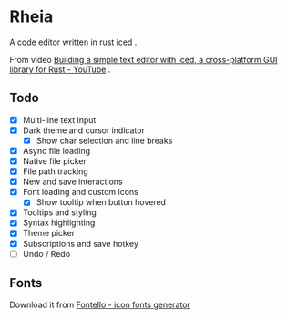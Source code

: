 # Rheia

A code editor written in rust [iced](https://iced.rs/) .

From video [Building a simple text editor with iced, a cross-platform GUI library for Rust - YouTube](https://www.youtube.com/watch) .

## Todo

- [x] Multi-line text input
- [x] Dark theme and cursor indicator
  - [x] Show char selection and line breaks
- [x] Async file loading
- [x] Native file picker
- [x] File path tracking
- [x] New and save interactions
- [x] Font loading and custom icons
  - [x] Show tooltip when button hovered
- [x] Tooltips and styling
- [x] Syntax highlighting
- [x] Theme picker
- [x] Subscriptions and save hotkey
- [ ] Undo / Redo

## Fonts

Download it from [Fontello - icon fonts generator](https://fontello.com/)